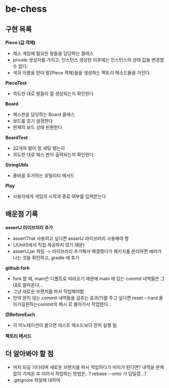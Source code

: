 # be-chess
## 구현 목록
**Piece (값 객체)**
- 체스 게임에 필요한 말들을 담당하는 클래스
- private 생성자를 가지고, 인스턴스 생성한 이후에는 인스턴스의 상태 값을 변경할 수 없다.
- 색과 이름을 받아 말(Piece 객체)들을 생성하는 팩토리 메소드들을 가진다. 

**PieceTest**
- 의도한 대로 말들이 잘 생성되는지 확인한다 

**Board**
- 체스판을 담당하는 Board 클래스
- 보드를 초기 설정한다
- 현재의 보드 상태 반환한다

**BoardTest**
- 32개의 말이 잘 세팅 됐는지
- 의도한 대로 체스 판이 출력되는지 확인한다 

**StringUtils**
- 줄바꿈 추가하는 유틸리티 메서드 

**Play**
- 사용자에게 게임의 시작과 종료 여부를 입력받는다

## 배운점 기록
**assertJ 라이브러리 추가**
- assertThat 사용하고 싶다면 assertJ 라이브러리 사용해야 함
- (JUnit5에서 직접 제공하지 않기 때문)
- assertJ.jar 파일 -> 라이브러리 추가해서 해결했다가 패키지를 분리하면 에러가 나는 것을 확인하고, gradle 에 추가

**github fork**
- fork 할 때, main은 디폴트로 따라오기 때문에 main 에 있는 commit 내역들은 그대로 딸려온다...
- 그냥 새로운 브랜치를 파서 작업해야함 
- 만약 원치 않는 commit 내역들을 감추는 효과(?)를 주고 싶다면 reset --hard 돌아가길원하는commit의 해시 로 돌아가서 작업한다...

**@BeforeEach**
- 이 어노테이션이 붙으면 테스트 메소드보다 먼저 실행 됨 

**팩토리 메서드**

## 더 알아봐야 할 점
- 머지 되길 기다리며 새로운 브랜치를 파서 작업하다가 머지가 된다면? 내역을 문제 없이 가져온 후 이어서 작업하는 방법은...? rebase --onto 가 답일깡...?
- .gitignore 파일에 대하여 